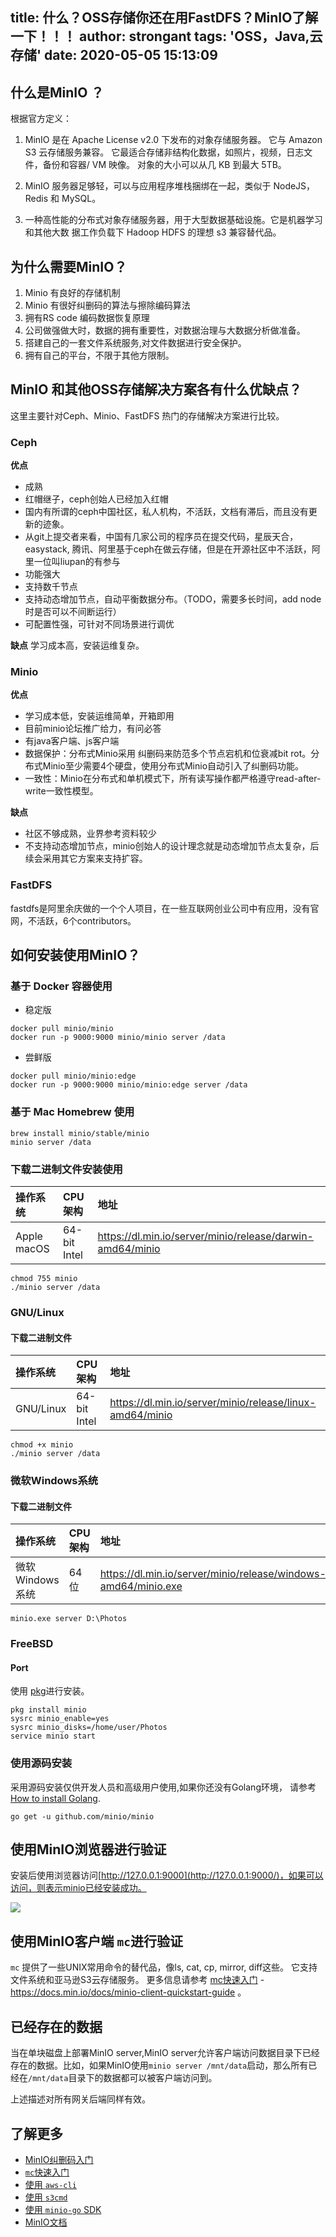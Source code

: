 title: 什么？OSS存储你还在用FastDFS？MinIO了解一下！！！
author: strongant
tags: 'OSS，Java,云存储'
date: 2020-05-05 15:13:09
---

## 什么是MinIO ？

根据官方定义：

  1. MinIO 是在 Apache License v2.0 下发布的对象存储服务器。 它与 Amazon S3 云存储服务兼容。 它最适合存储非结构化数据，如照片，视频，日志文件，备份和容器/ VM 映像。 对象的大小可以从几 KB 到最大 5TB。

2. MinIO 服务器足够轻，可以与应用程序堆栈捆绑在一起，类似于 NodeJS，Redis 和 MySQL。
3. 一种高性能的分布式对象存储服务器，用于大型数据基础设施。它是机器学习和其他大数
   据工作负载下 Hadoop HDFS 的理想 s3 兼容替代品。



## 为什么需要MinIO？

1. Minio 有良好的存储机制
2. Minio 有很好纠删码的算法与擦除编码算法
3. 拥有RS code 编码数据恢复原理
4. 公司做强做大时，数据的拥有重要性，对数据治理与大数据分析做准备。
5. 搭建自己的一套文件系统服务,对文件数据进行安全保护。
6. 拥有自己的平台，不限于其他方限制。



## MinIO 和其他OSS存储解决方案各有什么优缺点？
  这里主要针对Ceph、Minio、FastDFS 热门的存储解决方案进行比较。
  ### Ceph
  **优点**
  * 成熟
  * 红帽继子，ceph创始人已经加入红帽
  * 国内有所谓的ceph中国社区，私人机构，不活跃，文档有滞后，而且没有更新的迹象。
  * 从git上提交者来看，中国有几家公司的程序员在提交代码，星辰天合，easystack, 腾讯、阿里基于ceph在做云存储，但是在开源社区中不活跃，阿里一位叫liupan的有参与
  * 功能强大
  * 支持数千节点
  * 支持动态增加节点，自动平衡数据分布。（TODO，需要多长时间，add node时是否可以不间断运行）
  * 可配置性强，可针对不同场景进行调优
    

  **缺点**
    学习成本高，安装运维复杂。

  ### Minio
  **优点**
  * 学习成本低，安装运维简单，开箱即用
  * 目前minio论坛推广给力，有问必答
  * 有java客户端、js客户端
  * 数据保护：分布式Minio采用 纠删码来防范多个节点宕机和位衰减bit rot。分布式Minio至少需要4个硬盘，使用分布式Minio自动引入了纠删码功能。
  * 一致性：Minio在分布式和单机模式下，所有读写操作都严格遵守read-after-write一致性模型。


   **缺点**
   * 社区不够成熟，业界参考资料较少
   * 不支持动态增加节点，minio创始人的设计理念就是动态增加节点太复杂，后续会采用其它方案来支持扩容。
  ### FastDFS
  fastdfs是阿里余庆做的一个个人项目，在一些互联网创业公司中有应用，没有官网，不活跃，6个contributors。



  ## 如何安装使用MinIO？
  ### 基于 Docker 容器使用
  * 稳定版
  ```shell
docker pull minio/minio
docker run -p 9000:9000 minio/minio server /data
  ```
  * 尝鲜版
  ```shell
docker pull minio/minio:edge
docker run -p 9000:9000 minio/minio:edge server /data
  ```

### 基于 Mac Homebrew 使用
```
brew install minio/stable/minio
minio server /data
```
### 下载二进制文件安装使用

| 操作系统    | CPU架构      | 地址                                                      |
| :---------- | :----------- | :-------------------------------------------------------- |
| Apple macOS | 64-bit Intel | https://dl.min.io/server/minio/release/darwin-amd64/minio |

```shell
chmod 755 minio
./minio server /data
```

### GNU/Linux

#### 下载二进制文件

| 操作系统  | CPU架构      | 地址                                                     |
| :-------- | :----------- | :------------------------------------------------------- |
| GNU/Linux | 64-bit Intel | https://dl.min.io/server/minio/release/linux-amd64/minio |

```shell
chmod +x minio
./minio server /data
```

### 微软Windows系统

#### 下载二进制文件

| 操作系统        | CPU架构 | 地址                                                         |
| :-------------- | :------ | :----------------------------------------------------------- |
| 微软Windows系统 | 64位    | https://dl.min.io/server/minio/release/windows-amd64/minio.exe |

```shell
minio.exe server D:\Photos
```

### FreeBSD

#### Port

使用 [pkg](https://github.com/freebsd/pkg)进行安装。

```shell
pkg install minio
sysrc minio_enable=yes
sysrc minio_disks=/home/user/Photos
service minio start
```

### 使用源码安装

采用源码安装仅供开发人员和高级用户使用,如果你还没有Golang环境， 请参考 [How to install Golang](https://golang.org/doc/install).

```shell
go get -u github.com/minio/minio
```



## 使用MinIO浏览器进行验证



安装后使用浏览器访问[http://127.0.0.1:9000](http://127.0.0.1:9000/)，如果可以访问，则表示minio已经安装成功。

![](https://tva1.sinaimg.cn/large/007S8ZIlgy1gehkyhi60yj31330neaan.jpg)



## 使用MinIO客户端 `mc`进行验证

`mc` 提供了一些UNIX常用命令的替代品，像ls, cat, cp, mirror, diff这些。 它支持文件系统和亚马逊S3云存储服务。 更多信息请参考 [mc快速入门](https://docs.min.io/docs/minio-client-quickstart-guide)  - https://docs.min.io/docs/minio-client-quickstart-guide 。

## 已经存在的数据

当在单块磁盘上部署MinIO server,MinIO server允许客户端访问数据目录下已经存在的数据。比如，如果MinIO使用`minio server /mnt/data`启动，那么所有已经在`/mnt/data`目录下的数据都可以被客户端访问到。

上述描述对所有网关后端同样有效。

## 了解更多

- [MinIO纠删码入门](https://docs.min.io/docs/minio-erasure-code-quickstart-guide)
- [`mc`快速入门](https://docs.min.io/docs/minio-client-quickstart-guide)
- [使用 `aws-cli`](https://docs.min.io/docs/aws-cli-with-minio)
- [使用 `s3cmd`](https://docs.min.io/docs/s3cmd-with-minio)
- [使用 `minio-go` SDK](https://docs.min.io/docs/golang-client-quickstart-guide)
- [MinIO文档](https://docs.min.io/)